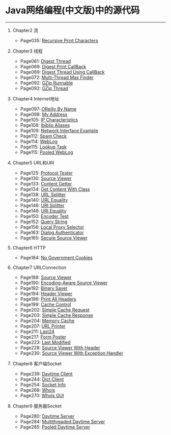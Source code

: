 # Java网络编程(中文版)中的源代码
---------------------


1. Chapter2 流
    * Page035: [Recursive Print Characters](src/chapter2/C2P35_RecursivePrintCharacters.java)
    
2. Chapter3 线程
    * Page061: [Digest Thread](src/chapter3/C3P61_DigestThread.java)
    * Page069: [Digest Print CallBack](src/chapter3/C3P69_DigestPrintCallBack.java)
    * Page069: [Digest Thread Using CallBack](src/chapter3/C3P69_DigestThreadUsingCallBack.java)
    * Page072: [Multi-Thread Max Finder](src/chapter3/C3P72_MultiThreadMaxFinder.java)
    * Page092: [GZip Runnable](src/chapter3/C3P92_GZipRunnable.java)
    * Page092: [GZip Thread](src/chapter3/C3P92_GZipThread.java)
    
3. Chapter4 Internet地址
    * Page097: [OReilly By Name](src/chapter4/C4P97_OReillyByName.java)
    * Page098: [My Address](src/chapter4/C4P98_MyAddress.java)
    * Page105: [IP Characteristics](src/chapter4/C4P105_IPCharacteristics.java)
    * Page108: [Ibiblio Aliases](src/chapter4/C4P108_IbiblioAliases.java)
    * Page109: [Network Interface Example](src/chapter4/C4P109_NetworkInterfaceExample.java)
    * Page112: [Spam Check](src/chapter4/C4P112_SpamCheck.java)
    * Page114: [WebLog](src/chapter4/C4P114_WebLog.java)
    * Page115: [Lookup Task](src/chapter4/C4P115_LookupTask.java)
    * Page115: [Pooled WebLog](src/chapter4/C4P115_PooledWebLog.java)
    
4. Chapter5 URL和URI
    * Page125: [Protocol Tester](src/chapter5/C5P125_ProtocolTester.java)
    * Page130: [Source Viewer](src/chapter5/C5P130_SourceViewer.java)
    * Page133: [Content Getter](src/chapter5/C5P133_ContentGetter.java)
    * Page134: [Get Content With Class](src/chapter5/C5P134_GetContentWithClass.java)
    * Page138: [URL Splitter](src/chapter5/C5P138_URLSplitter.java)
    * Page140: [URL Equality](src/chapter5/C5P140_URLEquality.java)
    * Page146: [URI Splitter](src/chapter5/C5P146_URISplitter.java)
    * Page148: [URI Equality](src/chapter5/C5P148_URIEquality.java)
    * Page150: [Encoder Test](src/chapter5/C5P150_EncoderTest.java)
    * Page152: [Query String](src/chapter5/C5P152_QueryString.java)
    * Page156: [Local Proxy Selector](src/chapter5/C5P156_LocalProxySelector.java)
    * Page163: [Dialog Authenticator](src/chapter5/C5P163_DialogAuthenticator.java)
    * Page165: [Secure Source Viewer](src/chapter5/C5P165_SecureSourceViewer.java)

5. Chapter6 HTTP
    * Page184: [No Government Cookies](src/chapter6/C6P184_NoGovernmentCookies.java)
    
6. Chapter7 URLConnection
    * Page188: [Source Viewer](src/chapter7/C7P188_SourceViewer.java)
    * Page190: [Encoding-Aware Source Viewer](src/chapter7/C7P190_EncodingAwareSourceViewer.java)
    * Page192: [Binary Saver](src/chapter7/C7P192_BinarySaver.java)
    * Page194: [Header Viewer](src/chapter7/C7P194_HeaderViewer.java)
    * Page196: [Print All Headers](src/chapter7/C7P196_PrintAllHeaders.java)
    * Page199: [Cache Control](src/chapter7/C7P199_CacheControl.java)
    * Page202: [Simple Cache Request](src/chapter7/C7P202_SimpleCacheRequest.java)
    * Page203: [Simple Cache Response](src/chapter7/C7P203_SimpleCacheResponse.java)
    * Page204: [Memory Cache](src/chapter7/C7P204_MemoryCache.java)
    * Page207: [URL Printer](src/chapter7/C7P207_URLPrinter.java)
    * Page211: [Last24](src/chapter7/C7P211_Last24.java)
    * Page217: [Form Poster](src/chapter7/C7P217_FormPoster.java)
    * Page223: [Last Modified](src/chapter7/C7P223_LastModified.java)
    * Page228: [Source Viewer With Header](src/chapter7/C7P228_SourceViewerWithHeader.java)
    * Page230: [Source Viewer With Exception Handler](src/chapter7/C7P230_SourceViewerWithExceptionHandler.java)
    
    
7. Chapter8 客户端Socket
    * Page239: [Daytime Client](src/chapter8/C8P239_DaytimeClient.java)
    * Page244: [Dict Client](src/chapter8/C8P244_DictClient.java)
    * Page254: [Socket Info](src/chapter8/C8P254_SocketInfo.java)
    * Page268: [Whois](src/chapter8/C8P268_Whois.java)
    * Page270: [Whois GUI](src/chapter8/C8P270_WhoisGUI.java)
    
8. Chapter9 服务器Socket
    * Page280: [Daytime Server](src/chapter9/C9P280_DaytimeServer.java)
    * Page284: [Multithreaded Daytime Server](src/chapter9/C9P284_MultithreadedDaytimeServer.java)
    * Page285: [Pooled Daytime Server](src/chapter9/C9P285_PooledDaytimeServer.java)